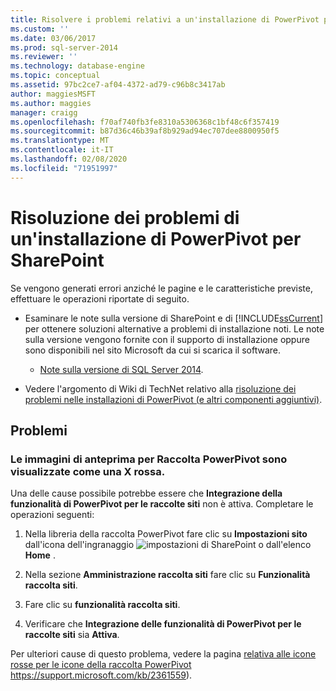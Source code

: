 ```yaml
---
title: Risolvere i problemi relativi a un'installazione di PowerPivot per SharePoint | Microsoft Docs
ms.custom: ''
ms.date: 03/06/2017
ms.prod: sql-server-2014
ms.reviewer: ''
ms.technology: database-engine
ms.topic: conceptual
ms.assetid: 97bc2ce7-af04-4372-ad79-c96b8c3417ab
author: maggiesMSFT
ms.author: maggies
manager: craigg
ms.openlocfilehash: f70af740fb3fe8310a5306368c1bf48c6f357419
ms.sourcegitcommit: b87d36c46b39af8b929ad94ec707dee8800950f5
ms.translationtype: MT
ms.contentlocale: it-IT
ms.lasthandoff: 02/08/2020
ms.locfileid: "71951997"
---
```

# <a name="troubleshoot-a-powerpivot-for-sharepoint-installation"></a>Risoluzione dei problemi di un'installazione di PowerPivot per SharePoint
  Se vengono generati errori anziché le pagine e le caratteristiche previste, effettuare le operazioni riportate di seguito.  
  
-   Esaminare le note sulla versione di SharePoint e di [!INCLUDE[ssCurrent](../../includes/sscurrent-md.md)] per ottenere soluzioni alternative a problemi di installazione noti. Le note sulla versione vengono fornite con il supporto di installazione oppure sono disponibili nel sito Microsoft da cui si scarica il software.  
  
    -   [Note sulla versione di SQL Server 2014](https://technet.microsoft.com/library/dn169381\(v=sql.15\).aspx).  
  
-   Vedere l'argomento di Wiki di TechNet relativo alla [risoluzione dei problemi nelle installazioni di PowerPivot (e altri componenti aggiuntivi)](https://social.technet.microsoft.com/wiki/contents/articles/13737.troubleshooting-installations-of-powerpivot-and-other-add-ins.aspx).  
  
## <a name="issues"></a>Problemi  
  
### <a name="powerpivot-gallery-thumbnail-images-show-as-a-red-x"></a>Le immagini di anteprima per Raccolta PowerPivot sono visualizzate come una X rossa.  
 Una delle cause possibile potrebbe essere che **Integrazione della funzionalità di PowerPivot per le raccolte siti** non è attiva. Completare le operazioni seguenti:  
  
1.  Nella libreria della raccolta PowerPivot fare clic su **Impostazioni sito** dall'icona dell'ingranaggio ![impostazioni di SharePoint](https://docs.microsoft.com/analysis-services/analysis-services/media/as-sharepoint2013-settings-gear.gif "Impostazioni di SharePoint") o dall'elenco **Home** .  
  
2.  Nella sezione **Amministrazione raccolta siti** fare clic su **Funzionalità raccolta siti**.  
  
3.  Fare clic su **funzionalità raccolta siti**.  
  
4.  Verificare che **Integrazione delle funzionalità di PowerPivot per le raccolte siti** sia **Attiva**.  
  
 Per ulteriori cause di questo problema, vedere la pagina [relativa alle icone rosse per le icone della raccolta PowerPivot](https://support.microsoft.com/kb/2361559) https://support.microsoft.com/kb/2361559).  
  
  
